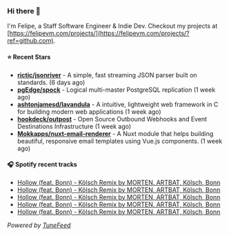 ### Hi there 👋

I'm Felipe, a Staff Software Engineer & Indie Dev. Checkout my projects at [https://felipevm.com/projects/](https://felipevm.com/projects/?ref=github.com).

#### ⭐ Recent Stars
- **[rictic/jsonriver](https://github.com/rictic/jsonriver)** - A simple, fast streaming JSON parser built on standards. (6 days ago)
- **[pgEdge/spock](https://github.com/pgEdge/spock)** - Logical multi-master PostgreSQL replication (1 week ago)
- **[ashtonjamesd/lavandula](https://github.com/ashtonjamesd/lavandula)** - A intuitive, lightweight web framework in C for building modern web applications (1 week ago)
- **[hookdeck/outpost](https://github.com/hookdeck/outpost)** - Open Source Outbound Webhooks and Event Destinations Infrastructure (1 week ago)
- **[Mokkapps/nuxt-email-renderer](https://github.com/Mokkapps/nuxt-email-renderer)** - A Nuxt module that helps building beautiful, responsive email templates using Vue.js components. (1 week ago)

#### 🎧 Spotify recent tracks
- [Hollow (feat. Bonn) - Kölsch Remix by MORTEN, ARTBAT, Kölsch, Bonn](https://open.spotify.com/track/3fnI9Ex6M82n68TK6bxJWX)
- [Hollow (feat. Bonn) - Kölsch Remix by MORTEN, ARTBAT, Kölsch, Bonn](https://open.spotify.com/track/3fnI9Ex6M82n68TK6bxJWX)
- [Hollow (feat. Bonn) - Kölsch Remix by MORTEN, ARTBAT, Kölsch, Bonn](https://open.spotify.com/track/3fnI9Ex6M82n68TK6bxJWX)
- [Hollow (feat. Bonn) - Kölsch Remix by MORTEN, ARTBAT, Kölsch, Bonn](https://open.spotify.com/track/3fnI9Ex6M82n68TK6bxJWX)
- [Hollow (feat. Bonn) - Kölsch Remix by MORTEN, ARTBAT, Kölsch, Bonn](https://open.spotify.com/track/3fnI9Ex6M82n68TK6bxJWX)

_Powered by [TuneFeed](https://tunefeed.app?ref=github.com)_
